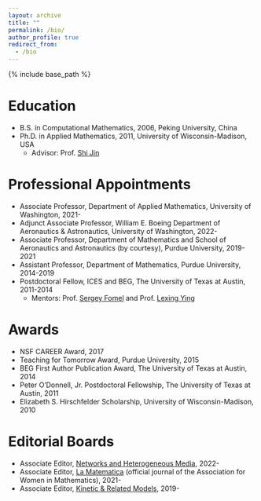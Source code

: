 ```yaml
---
layout: archive
title: ""
permalink: /bio/
author_profile: true
redirect_from:
  - /bio
---
```


{% include base_path %}

Education
======
* B.S. in Computational Mathematics, 2006, Peking University, China
* Ph.D. in Applied Mathematics, 2011, University of Wisconsin-Madison, USA
  * Advisor: Prof. [Shi Jin](https://ins.sjtu.edu.cn/people/shijin/#publications)

Professional Appointments
======
* Associate Professor, Department of Applied Mathematics, University of Washington, 2021- 
* Adjunct Associate Professor, William E. Boeing Department of Aeronautics & Astronautics, University of Washington, 2022-
* Associate Professor, Department of Mathematics and School of Aeronautics and Astronautics (by courtesy), Purdue University, 2019-2021
* Assistant Professor, Department of Mathematics, Purdue University, 2014-2019
* Postdoctoral Fellow, ICES and BEG, The University of Texas at Austin, 2011-2014
  * Mentors: Prof. [Sergey Fomel](http://www.jsg.utexas.edu/researcher/sergey_fomel/) and Prof. [Lexing Ying](https://web.stanford.edu/~lexing/)
  
Awards
======
* NSF CAREER Award, 2017
* Teaching for Tomorrow Award, Purdue University, 2015
* BEG First Author Publication Award, The University of Texas at Austin, 2014
* Peter O’Donnell, Jr. Postdoctoral Fellowship, The University of Texas at Austin, 2011
* Elizabeth S. Hirschfelder Scholarship, University of Wisconsin-Madison, 2010

Editorial Boards
======
* Associate Editor, [Networks and Heterogeneous Media](https://www.aimsciences.org/journal/1556-1801), 2022- 
* Associate Editor, [La Matematica](https://www.springer.com/journal/44007/) (official journal of the Association for Women in Mathematics), 2021- 
* Associate Editor, [Kinetic & Related Models](http://www.aimsciences.org/journal/1937-5093), 2019- 
